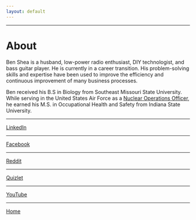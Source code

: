```yaml
---
layout: default
---
```


* * *

# About

Ben Shea is a husband, low-power radio enthusiast, DIY technologist, and bass guitar player. He is currently in a career transition. His problem-solving skills and expertise have been used to improve the efficiency and continuous improvement of many business processes.

Ben received his B.S in Biology from Southeast Missouri State University. While serving in the United States Air Force as a <a href="https://www.citamn.afrc.af.mil/Features/Display/Article/2023842/guardians-of-the-galaxy-reserve-missileer-sits-alert-for-first-time-in-air-forc/">Nuclear Operations Officer</a>, he earned his M.S. in Occupational Health and Safety from Indiana State University.

* * *
<a href="https://www.linkedin.com/in/sheabenjamin/">LinkedIn</a>
* * *
<a href="https://www.facebook.com/shea.benjamin">Facebook</a>
* * *
<a href="https://www.reddit.com/user/pixel_shea">Reddit</a>
* * *
<a href="https://quizlet.com/brshea1">Quizlet</a>
* * * 
<a href="https://www.youtube.com/channel/UCg7i0wrJpWJWizZFIIyFwvA/featured?view_as=subscriber">YouTube</a>
* * *

[Home](./)
